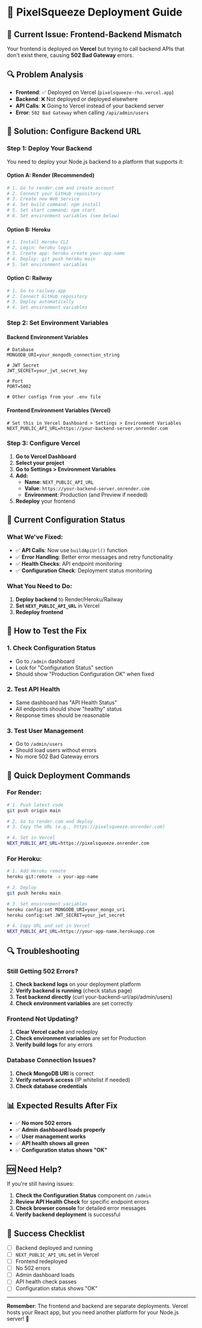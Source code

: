 # 🚀 PixelSqueeze Deployment Guide

## 🚨 **Current Issue: Frontend-Backend Mismatch**

Your frontend is deployed on **Vercel** but trying to call backend APIs that don't exist there, causing **502 Bad Gateway** errors.

## 🔍 **Problem Analysis**

- **Frontend**: ✅ Deployed on Vercel (`pixelsqueeze-rho.vercel.app`)
- **Backend**: ❌ Not deployed or deployed elsewhere
- **API Calls**: ❌ Going to Vercel instead of your backend server
- **Error**: `502 Bad Gateway` when calling `/api/admin/users`

## 🎯 **Solution: Configure Backend URL**

### **Step 1: Deploy Your Backend**

You need to deploy your Node.js backend to a platform that supports it:

#### **Option A: Render (Recommended)**
```bash
# 1. Go to render.com and create account
# 2. Connect your GitHub repository
# 3. Create new Web Service
# 4. Set build command: npm install
# 5. Set start command: npm start
# 6. Set environment variables (see below)
```

#### **Option B: Heroku**
```bash
# 1. Install Heroku CLI
# 2. Login: heroku login
# 3. Create app: heroku create your-app-name
# 4. Deploy: git push heroku main
# 5. Set environment variables
```

#### **Option C: Railway**
```bash
# 1. Go to railway.app
# 2. Connect GitHub repository
# 3. Deploy automatically
# 4. Set environment variables
```

### **Step 2: Set Environment Variables**

#### **Backend Environment Variables**
```env
# Database
MONGODB_URI=your_mongodb_connection_string

# JWT Secret
JWT_SECRET=your_jwt_secret_key

# Port
PORT=5002

# Other configs from your .env file
```

#### **Frontend Environment Variables (Vercel)**
```env
# Set this in Vercel Dashboard > Settings > Environment Variables
NEXT_PUBLIC_API_URL=https://your-backend-server.onrender.com
```

### **Step 3: Configure Vercel**

1. **Go to Vercel Dashboard**
2. **Select your project**
3. **Go to Settings > Environment Variables**
4. **Add:**
   - **Name**: `NEXT_PUBLIC_API_URL`
   - **Value**: `https://your-backend-server.onrender.com`
   - **Environment**: Production (and Preview if needed)
5. **Redeploy** your frontend

## 🔧 **Current Configuration Status**

### **What We've Fixed:**
- ✅ **API Calls**: Now use `buildApiUrl()` function
- ✅ **Error Handling**: Better error messages and retry functionality
- ✅ **Health Checks**: API endpoint monitoring
- ✅ **Configuration Check**: Deployment status monitoring

### **What You Need to Do:**
1. **Deploy backend** to Render/Heroku/Railway
2. **Set `NEXT_PUBLIC_API_URL`** in Vercel
3. **Redeploy frontend**

## 📱 **How to Test the Fix**

### **1. Check Configuration Status**
- Go to `/admin` dashboard
- Look for "Configuration Status" section
- Should show "Production Configuration OK" when fixed

### **2. Test API Health**
- Same dashboard has "API Health Status"
- All endpoints should show "healthy" status
- Response times should be reasonable

### **3. Test User Management**
- Go to `/admin/users`
- Should load users without errors
- No more 502 Bad Gateway errors

## 🚀 **Quick Deployment Commands**

### **For Render:**
```bash
# 1. Push latest code
git push origin main

# 2. Go to render.com and deploy
# 3. Copy the URL (e.g., https://pixelsqueeze.onrender.com)

# 4. Set in Vercel
NEXT_PUBLIC_API_URL=https://pixelsqueeze.onrender.com
```

### **For Heroku:**
```bash
# 1. Add Heroku remote
heroku git:remote -a your-app-name

# 2. Deploy
git push heroku main

# 3. Set environment variables
heroku config:set MONGODB_URI=your_mongo_uri
heroku config:set JWT_SECRET=your_jwt_secret

# 4. Copy URL and set in Vercel
NEXT_PUBLIC_API_URL=https://your-app-name.herokuapp.com
```

## 🔍 **Troubleshooting**

### **Still Getting 502 Errors?**
1. **Check backend logs** on your deployment platform
2. **Verify backend is running** (check status page)
3. **Test backend directly** (curl your-backend-url/api/admin/users)
4. **Check environment variables** are set correctly

### **Frontend Not Updating?**
1. **Clear Vercel cache** and redeploy
2. **Check environment variables** are set for Production
3. **Verify build logs** for any errors

### **Database Connection Issues?**
1. **Check MongoDB URI** is correct
2. **Verify network access** (IP whitelist if needed)
3. **Check database credentials**

## 📊 **Expected Results After Fix**

- ✅ **No more 502 errors**
- ✅ **Admin dashboard loads properly**
- ✅ **User management works**
- ✅ **API health shows all green**
- ✅ **Configuration status shows "OK"**

## 🆘 **Need Help?**

If you're still having issues:

1. **Check the Configuration Status** component on `/admin`
2. **Review API Health Check** for specific endpoint errors
3. **Check browser console** for detailed error messages
4. **Verify backend deployment** is successful

## 🎉 **Success Checklist**

- [ ] Backend deployed and running
- [ ] `NEXT_PUBLIC_API_URL` set in Vercel
- [ ] Frontend redeployed
- [ ] No 502 errors
- [ ] Admin dashboard loads
- [ ] API health check passes
- [ ] Configuration status shows "OK"

---

**Remember**: The frontend and backend are separate deployments. Vercel hosts your React app, but you need another platform for your Node.js server! 🚀
